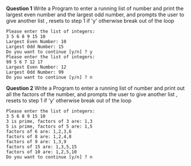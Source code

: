 **Question 1** Write a Program to enter a running list of number and print the largest even number and the largest odd number, and prompts the user to give another list , resets to step 1 if 'y' otherwise break out of the loop
```
Please enter the list of integers:
3 5 6 8 9 15 10
Largest Even Number: 10
Largest Odd Number: 15
Do you want to continue [y/n] ? y
Please enter the list of integers:
99 5 6 7 12 17
Largest Even Number: 12
Largest Odd Number: 99
Do you want to continue [y/n] ? n
```
**Question 2** Write a Program to enter a running list of number and print out all the factors of the number, and prompts the user to give another list , resets to step 1 if 'y' otherwise break out of the loop
```
Please enter the list of integers:
3 5 6 8 9 15 10
3 is prime, factors of 3 are: 1,3
5 is prime, factors of 5 are: 1,5
factors of 6 are: 1,2,3,6
factors of 8 are: 1,2,4,8
factors of 9 are: 1,3,9
factors of 15 are: 1,3,5,15
factors of 10 are: 1,2,5,10
Do you want to continue [y/n] ? n
```

